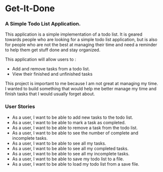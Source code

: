 
# Get-It-Done

### A Simple Todo List Application. 


This application is a simple implementation of a todo list. It is geared towards people who are looking for a simple todo list application, but is also for people who are not the best at managing their time and need a reminder to help them get stuff done and stay organized.

This application will allow users to :

- Add and remove tasks from a todo list.
- View their finished and unfinished tasks

This project is important to me because I am not great at managing my time. I wanted to build something that would help me better manage my time and finish tasks that I would usually forget about.


### User Stories

- As a user, I want to be able to add new tasks to the todo list.
- As a user, I want to be able to mark a task as completed.
- As a user, I want to be able to remove a task from the todo list.
- As a user, I want to be able to see the number of complete and incomplete tasks.
- As a user, I want to be able to see all my tasks.
- As a user, I want to be able to see all my completed tasks.
- As a user, I want to be able to see all my incomplete tasks.
- As a user, I want to be able to save my todo list to a file.
- As a user, I want to be able to load my todo list from a save file.
